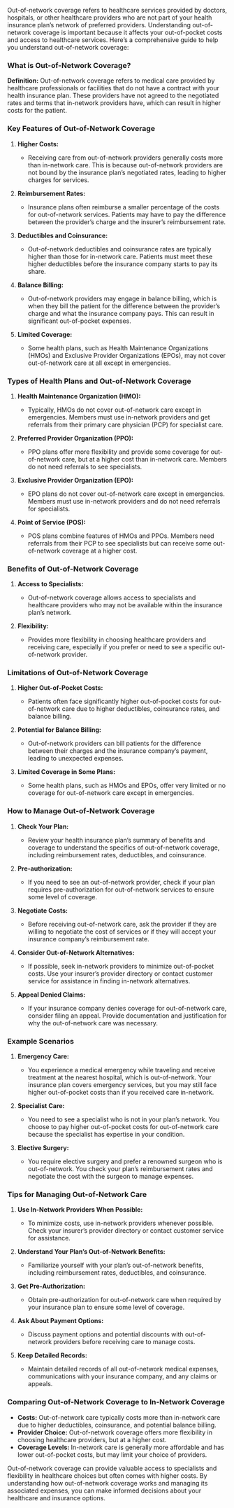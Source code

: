 Out-of-network coverage refers to healthcare services provided by doctors, hospitals, or other healthcare providers who are not part of your health insurance plan’s network of preferred providers. Understanding out-of-network coverage is important because it affects your out-of-pocket costs and access to healthcare services. Here’s a comprehensive guide to help you understand out-of-network coverage:

### What is Out-of-Network Coverage?

**Definition:** Out-of-network coverage refers to medical care provided by healthcare professionals or facilities that do not have a contract with your health insurance plan. These providers have not agreed to the negotiated rates and terms that in-network providers have, which can result in higher costs for the patient.

### Key Features of Out-of-Network Coverage

1. **Higher Costs:**
   - Receiving care from out-of-network providers generally costs more than in-network care. This is because out-of-network providers are not bound by the insurance plan’s negotiated rates, leading to higher charges for services.

2. **Reimbursement Rates:**
   - Insurance plans often reimburse a smaller percentage of the costs for out-of-network services. Patients may have to pay the difference between the provider’s charge and the insurer’s reimbursement rate.

3. **Deductibles and Coinsurance:**
   - Out-of-network deductibles and coinsurance rates are typically higher than those for in-network care. Patients must meet these higher deductibles before the insurance company starts to pay its share.

4. **Balance Billing:**
   - Out-of-network providers may engage in balance billing, which is when they bill the patient for the difference between the provider’s charge and what the insurance company pays. This can result in significant out-of-pocket expenses.

5. **Limited Coverage:**
   - Some health plans, such as Health Maintenance Organizations (HMOs) and Exclusive Provider Organizations (EPOs), may not cover out-of-network care at all except in emergencies.

### Types of Health Plans and Out-of-Network Coverage

1. **Health Maintenance Organization (HMO):**
   - Typically, HMOs do not cover out-of-network care except in emergencies. Members must use in-network providers and get referrals from their primary care physician (PCP) for specialist care.

2. **Preferred Provider Organization (PPO):**
   - PPO plans offer more flexibility and provide some coverage for out-of-network care, but at a higher cost than in-network care. Members do not need referrals to see specialists.

3. **Exclusive Provider Organization (EPO):**
   - EPO plans do not cover out-of-network care except in emergencies. Members must use in-network providers and do not need referrals for specialists.

4. **Point of Service (POS):**
   - POS plans combine features of HMOs and PPOs. Members need referrals from their PCP to see specialists but can receive some out-of-network coverage at a higher cost.

### Benefits of Out-of-Network Coverage

1. **Access to Specialists:**
   - Out-of-network coverage allows access to specialists and healthcare providers who may not be available within the insurance plan’s network.

2. **Flexibility:**
   - Provides more flexibility in choosing healthcare providers and receiving care, especially if you prefer or need to see a specific out-of-network provider.

### Limitations of Out-of-Network Coverage

1. **Higher Out-of-Pocket Costs:**
   - Patients often face significantly higher out-of-pocket costs for out-of-network care due to higher deductibles, coinsurance rates, and balance billing.

2. **Potential for Balance Billing:**
   - Out-of-network providers can bill patients for the difference between their charges and the insurance company’s payment, leading to unexpected expenses.

3. **Limited Coverage in Some Plans:**
   - Some health plans, such as HMOs and EPOs, offer very limited or no coverage for out-of-network care except in emergencies.

### How to Manage Out-of-Network Coverage

1. **Check Your Plan:**
   - Review your health insurance plan’s summary of benefits and coverage to understand the specifics of out-of-network coverage, including reimbursement rates, deductibles, and coinsurance.

2. **Pre-authorization:**
   - If you need to see an out-of-network provider, check if your plan requires pre-authorization for out-of-network services to ensure some level of coverage.

3. **Negotiate Costs:**
   - Before receiving out-of-network care, ask the provider if they are willing to negotiate the cost of services or if they will accept your insurance company’s reimbursement rate.

4. **Consider Out-of-Network Alternatives:**
   - If possible, seek in-network providers to minimize out-of-pocket costs. Use your insurer’s provider directory or contact customer service for assistance in finding in-network alternatives.

5. **Appeal Denied Claims:**
   - If your insurance company denies coverage for out-of-network care, consider filing an appeal. Provide documentation and justification for why the out-of-network care was necessary.

### Example Scenarios

1. **Emergency Care:**
   - You experience a medical emergency while traveling and receive treatment at the nearest hospital, which is out-of-network. Your insurance plan covers emergency services, but you may still face higher out-of-pocket costs than if you received care in-network.

2. **Specialist Care:**
   - You need to see a specialist who is not in your plan’s network. You choose to pay higher out-of-pocket costs for out-of-network care because the specialist has expertise in your condition.

3. **Elective Surgery:**
   - You require elective surgery and prefer a renowned surgeon who is out-of-network. You check your plan’s reimbursement rates and negotiate the cost with the surgeon to manage expenses.

### Tips for Managing Out-of-Network Care

1. **Use In-Network Providers When Possible:**
   - To minimize costs, use in-network providers whenever possible. Check your insurer’s provider directory or contact customer service for assistance.

2. **Understand Your Plan’s Out-of-Network Benefits:**
   - Familiarize yourself with your plan’s out-of-network benefits, including reimbursement rates, deductibles, and coinsurance.

3. **Get Pre-Authorization:**
   - Obtain pre-authorization for out-of-network care when required by your insurance plan to ensure some level of coverage.

4. **Ask About Payment Options:**
   - Discuss payment options and potential discounts with out-of-network providers before receiving care to manage costs.

5. **Keep Detailed Records:**
   - Maintain detailed records of all out-of-network medical expenses, communications with your insurance company, and any claims or appeals.

### Comparing Out-of-Network Coverage to In-Network Coverage

- **Costs:** Out-of-network care typically costs more than in-network care due to higher deductibles, coinsurance, and potential balance billing.
- **Provider Choice:** Out-of-network coverage offers more flexibility in choosing healthcare providers, but at a higher cost.
- **Coverage Levels:** In-network care is generally more affordable and has lower out-of-pocket costs, but may limit your choice of providers.

Out-of-network coverage can provide valuable access to specialists and flexibility in healthcare choices but often comes with higher costs. By understanding how out-of-network coverage works and managing its associated expenses, you can make informed decisions about your healthcare and insurance options.
